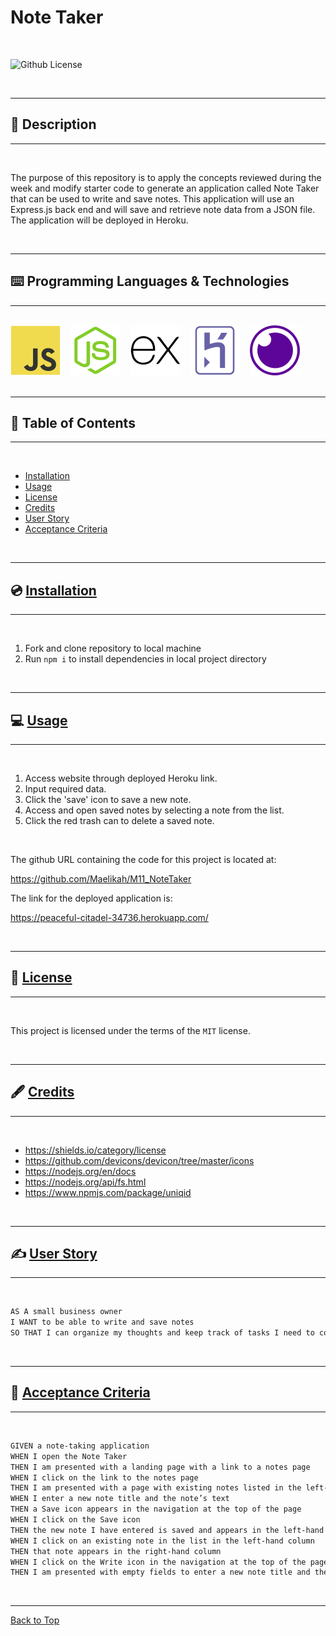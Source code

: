 # Note Taker

</br>

![Github License](https://img.shields.io/badge/license-MIT-blue.svg)

</br>

---

##   📝 Description


---

</br>

The purpose of this repository is to apply the concepts reviewed during the week and modify starter code to generate an application called Note Taker that can be used to write and save notes. This application will use an Express.js back end and will save and retrieve note data from a JSON file. The application will be deployed in Heroku. 

</br>

---


##   ⌨️ Programming Languages & Technologies
---

</br>

<div style="display: inline_block">

<img src="./assets/javascript.svg" alt="JavaScript">
&nbsp;&nbsp;
<img src="./assets/nodejs.svg" alt="NodeJS">
&nbsp;&nbsp;
<img src="./assets/expressjs.svg" alt="Express.js">
&nbsp;&nbsp;
<img src="./assets/heroku.svg" alt="Heroku">
&nbsp;&nbsp;
<img src="./assets/insomnia.svg" alt="Insomnia">

</div>

</br>


---

## 📑 Table of Contents

---

</br>

- [Installation](#💿-installation)
- [Usage](#💻-usage)
- [License](#🔏-license)
- [Credits](#🖋️-credits)
- [User Story](#✍️-user-story)
- [Acceptance Criteria](#👏-acceptance-criteria)


</br>


---

##  💿 [Installation](#📑-table-of-contents)

---

</br>

1. Fork and clone repository to local machine 
2. Run `npm i` to install dependencies in local project directory


</br>


---

##   💻 [Usage](#📑-table-of-contents)

---

</br>

1. Access website through deployed Heroku link.
2. Input required data.
3. Click the 'save' icon to save a new note.
4. Access and open saved notes by selecting a note from the list.
5. Click the red trash can to delete a saved note.

</br>

The github URL containing the code for this project is located at:

https://github.com/Maelikah/M11_NoteTaker


The link for the deployed application is: 

https://peaceful-citadel-34736.herokuapp.com/



</br>

---

##  🔏 [License](#📑-table-of-contents)

---

</br>


 This project is licensed under the terms of the `MIT` license. 


</br>


---

## 🖋️ [Credits](#📑-table-of-contents)

---

</br>


- https://shields.io/category/license
- https://github.com/devicons/devicon/tree/master/icons
- https://nodejs.org/en/docs
- https://nodejs.org/api/fs.html
- https://www.npmjs.com/package/uniqid




</br>


---

## ✍️ [User Story](#📑-table-of-contents)

---

</br>

```md
AS A small business owner
I WANT to be able to write and save notes
SO THAT I can organize my thoughts and keep track of tasks I need to complete

```

</br>

---

## 👏 [Acceptance Criteria](#📑-table-of-contents)

---

</br>


```md
GIVEN a note-taking application
WHEN I open the Note Taker
THEN I am presented with a landing page with a link to a notes page
WHEN I click on the link to the notes page
THEN I am presented with a page with existing notes listed in the left-hand column, plus empty fields to enter a new note title and the note’s text in the right-hand column
WHEN I enter a new note title and the note’s text
THEN a Save icon appears in the navigation at the top of the page
WHEN I click on the Save icon
THEN the new note I have entered is saved and appears in the left-hand column with the other existing notes
WHEN I click on an existing note in the list in the left-hand column
THEN that note appears in the right-hand column
WHEN I click on the Write icon in the navigation at the top of the page
THEN I am presented with empty fields to enter a new note title and the note’s text in the right-hand column

```

</br>


---

[Back to Top](#note-taker)